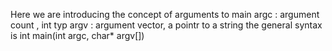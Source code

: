 Here we are introducing the concept of arguments to main
argc : argument count , int typ
argv : argument vector, a pointr to a string 
the general syntax is int main(int argc, char* argv[])

